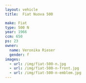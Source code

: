 ```yaml
---
layout: vehicle
title:  Fiat Nuova 500

make: Fiat
type: 500 N
year: 1966
ccm: 650
ps: 23
owner: 
  name: Veronika Rieser
  gender: f
images:
  - url: /img/fiat-500-n.jpg
  - url: /img/fiat-500-n-front.jpg
  - url: /img/fiat-500-n-emblem.jpg
---
```

